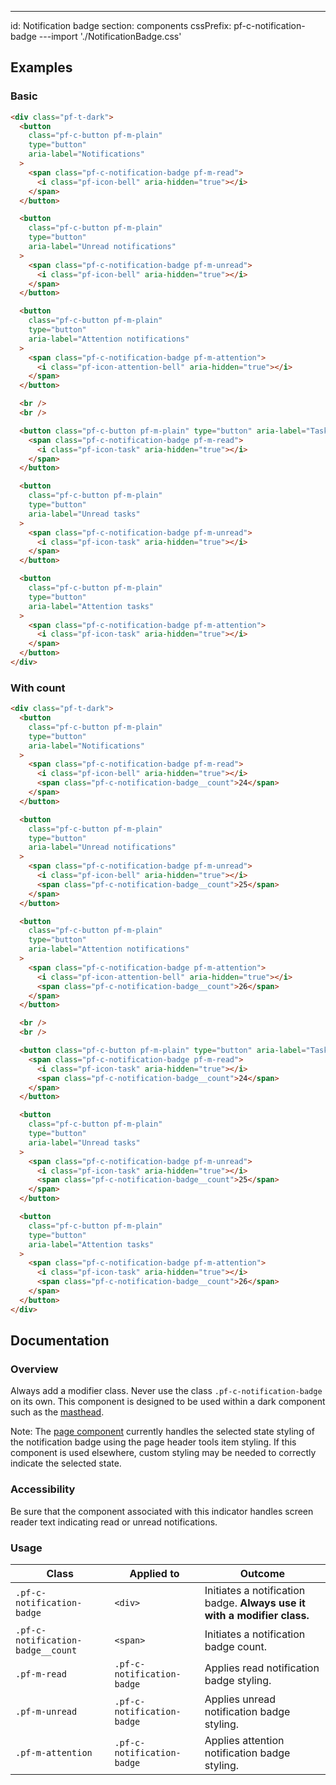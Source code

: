 ---
id: Notification badge
section: components
cssPrefix: pf-c-notification-badge
---import './NotificationBadge.css'

## Examples

### Basic

```html
<div class="pf-t-dark">
  <button
    class="pf-c-button pf-m-plain"
    type="button"
    aria-label="Notifications"
  >
    <span class="pf-c-notification-badge pf-m-read">
      <i class="pf-icon-bell" aria-hidden="true"></i>
    </span>
  </button>

  <button
    class="pf-c-button pf-m-plain"
    type="button"
    aria-label="Unread notifications"
  >
    <span class="pf-c-notification-badge pf-m-unread">
      <i class="pf-icon-bell" aria-hidden="true"></i>
    </span>
  </button>

  <button
    class="pf-c-button pf-m-plain"
    type="button"
    aria-label="Attention notifications"
  >
    <span class="pf-c-notification-badge pf-m-attention">
      <i class="pf-icon-attention-bell" aria-hidden="true"></i>
    </span>
  </button>

  <br />
  <br />

  <button class="pf-c-button pf-m-plain" type="button" aria-label="Tasks">
    <span class="pf-c-notification-badge pf-m-read">
      <i class="pf-icon-task" aria-hidden="true"></i>
    </span>
  </button>

  <button
    class="pf-c-button pf-m-plain"
    type="button"
    aria-label="Unread tasks"
  >
    <span class="pf-c-notification-badge pf-m-unread">
      <i class="pf-icon-task" aria-hidden="true"></i>
    </span>
  </button>

  <button
    class="pf-c-button pf-m-plain"
    type="button"
    aria-label="Attention tasks"
  >
    <span class="pf-c-notification-badge pf-m-attention">
      <i class="pf-icon-task" aria-hidden="true"></i>
    </span>
  </button>
</div>

```

### With count

```html
<div class="pf-t-dark">
  <button
    class="pf-c-button pf-m-plain"
    type="button"
    aria-label="Notifications"
  >
    <span class="pf-c-notification-badge pf-m-read">
      <i class="pf-icon-bell" aria-hidden="true"></i>
      <span class="pf-c-notification-badge__count">24</span>
    </span>
  </button>

  <button
    class="pf-c-button pf-m-plain"
    type="button"
    aria-label="Unread notifications"
  >
    <span class="pf-c-notification-badge pf-m-unread">
      <i class="pf-icon-bell" aria-hidden="true"></i>
      <span class="pf-c-notification-badge__count">25</span>
    </span>
  </button>

  <button
    class="pf-c-button pf-m-plain"
    type="button"
    aria-label="Attention notifications"
  >
    <span class="pf-c-notification-badge pf-m-attention">
      <i class="pf-icon-attention-bell" aria-hidden="true"></i>
      <span class="pf-c-notification-badge__count">26</span>
    </span>
  </button>

  <br />
  <br />

  <button class="pf-c-button pf-m-plain" type="button" aria-label="Tasks">
    <span class="pf-c-notification-badge pf-m-read">
      <i class="pf-icon-task" aria-hidden="true"></i>
      <span class="pf-c-notification-badge__count">24</span>
    </span>
  </button>

  <button
    class="pf-c-button pf-m-plain"
    type="button"
    aria-label="Unread tasks"
  >
    <span class="pf-c-notification-badge pf-m-unread">
      <i class="pf-icon-task" aria-hidden="true"></i>
      <span class="pf-c-notification-badge__count">25</span>
    </span>
  </button>

  <button
    class="pf-c-button pf-m-plain"
    type="button"
    aria-label="Attention tasks"
  >
    <span class="pf-c-notification-badge pf-m-attention">
      <i class="pf-icon-task" aria-hidden="true"></i>
      <span class="pf-c-notification-badge__count">26</span>
    </span>
  </button>
</div>

```

## Documentation

### Overview

Always add a modifier class. Never use the class `.pf-c-notification-badge` on its own. This component is designed to be used within a dark component such as the [masthead](../masthead).

Note: The [page component](../page) currently handles the selected state styling of the notification badge using the page header tools item styling. If this component is used elsewhere, custom styling may be needed to correctly indicate the selected state.

### Accessibility

Be sure that the component associated with this indicator handles screen reader text indicating read or unread notifications.

### Usage

| Class                             | Applied to                 | Outcome                                                                  |
| --------------------------------- | -------------------------- | ------------------------------------------------------------------------ |
| `.pf-c-notification-badge`        | `<div>`                    | Initiates a notification badge. **Always use it with a modifier class.** |
| `.pf-c-notification-badge__count` | `<span>`                   | Initiates a notification badge count.                                    |
| `.pf-m-read`                      | `.pf-c-notification-badge` | Applies read notification badge styling.                                 |
| `.pf-m-unread`                    | `.pf-c-notification-badge` | Applies unread notification badge styling.                               |
| `.pf-m-attention`                 | `.pf-c-notification-badge` | Applies attention notification badge styling.                            |
